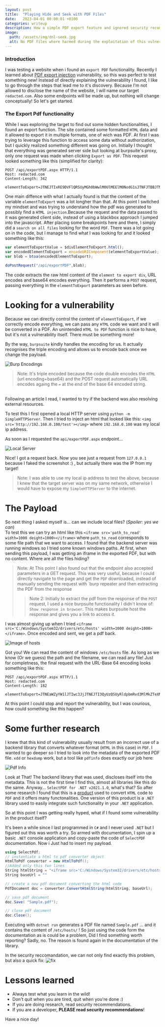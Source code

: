 ```yaml
---
layout: post
title:  "Playing Hide and Seek with PDF Files"
date:   2023-04-01 00:00:01 +0100
categories: writeup
description: How a simple PDF export feature and ignored security recommendations allowed reading arbitrary server files
image:
  path: /assets/img/dnl-seek.jpg
  alt: No PDF files where harmed during the exploitation of this vulnerability
---
```


### Introduction
I was testing a website when i found an `export PDF` functionality. Recently I learned about [PDF export injection](https://inonst.medium.com/export-injection-2eebc4f17117) vulnerability, so this was perfect to test something new! Instead of directly explaining the vulnerability I found, I like to go through the steps that lead me to it's discovery. Because I'm not allowed to disclose the name of the website, I will name our target `redacted.com`. Also some endpoints will be made up, but nothing will change conceptually! So let's get started.

### The Export Pdf functionality
While I was exploring the target to find out some hidden functionalities, I found an export function. The site contained some formatted `HTML` data and it allowed to export it in multiple formats, one of wich was PDF. At first I was trying to leverage this function to access some data without authorization, but I quickly realized something different was going on.
Initially I thought that everything was generated server side but looking at burpsuite's proxy, only one request was made when clicking `Export as PDF`. This request looked something like this (simplified for clarity):
```http
POST /api/exportPDF.aspx HTTP/1.1
Host: redacted.com
Content-Length: 342

elementToExport=JTNEJTIxRE9DVFlQRSUyMGh0bWwlM0UlMEElM0NodG1sJTNFJTBBJTNDaGVhZCUzRSUwQSUzQ3RpdGxlJTNFUGFnZSUyMFRpdGxlJTNDJTJGdGl0bGUlM0UlMEElM0MlMkZoZWFkJTNFJTBBJTNDYm9keSUzRSUwQSUwQSUzQ2gxJTNFTXklMjBGaXJzdCUyMEhlYWRpbmclM0MlMkZoMSUzRSUwQSUzQ3AlM0VNeSUyMGZpcnN0JTIwcGFyYWdyYXBoLiUzQyUyRnAlM0UlMEElMEElM0MlMkZib2R5JTNFJTBBJTNDJTJGaHRtbCUzRQo%3D
```
One main diffence with what I actually found is that the content of the variable `elementToExport` was a lot longher than that. At this point I switched my mindset and was trying to understand how the pdf was generated to possibly find a `HTML injection`.Because the request and the data passed to it was generated client side, instead of using a blackbox approach I jumped into the javascript. After placing some breakpoints here and there, I simply did a `search on all files` looking for the word `PDF`. There was a lot going on in the code, but I manage to find what I was looking for and it looked something like this:
```js
var elementToExportValue = $divElementToExport.html();
var encodedElementToExport = encodeURIComponent(elementToExportValue);
var blob = btoa(encodedElementToExport);

doPostRequest("/api/exportPDF",blob);
```

The code extracts the raw html content of the `element to export div`, URL encodes and base64 encodes everything. Then it performs a `POST` request, passing everything in the `elementToExport` parameters as seen before. 

# Looking for a vulnerability
Because we can directly control the content of `elementToExport`, if we correctly encode everything, we can pass any `HTML` code we want and it will be converted in a PDF. An unintended `HTML to PDF` function is nice to have, but it's not a vulnerability itself. There must be something more!

By the way, `burpsuite` kindly handles the encoding for us. It actually recognises the triple encoding and allows us to encode back once we change the payload.

![Burp Encodings](assets/burpEncodings.png)



> Note: It's triple encoded because the code double encodes the `HTML` (url encoding+base64) and the POST request automatically URL encodes againg the `=` at the end of the base 64 encoded string.

<br>
Following an article I read, I wanted to try if the backend was also resolving external resources. 


To test this I first opened a local HTTP server using `python -m SimpleHTTPServer`. Then I tried to inject an html that looked like this: `<img src='http://192.168.0.100/test'></img>` where `192.168.0.100` was my local ip address.

As soon as I requested the `api/exportPDF.aspx` endpoint...

![Local Server](assets/LocalServer.png)

Nice! I got a request back. Now you see just a request from `127.0.0.1` because I faked the screenshot :\) , but actually there was the IP from my target! 

> Note: I was able to use my local ip address to test the above, because I knew that the target server was on my same network, otherwise I would have to expose my `SimpleHTTPServer` to the internet.

# The Payload

So next thing I asked myself is... can we include local files? \(*Spoiler: yes we can*\) <br> To test this we can try an html like this `<iframe src='path_to_read' width=1000 deight=1000></iframe>` where `path_to_read` corresponds to some file path that we want to access. I found that the backend server was running windows so I tried some known windows paths. At first, when sending this payload, I was getting an iframe in the exported PDF, but with no content. Where are all the files hiding? 
> Note: At This point I also found out that the endpoint also accepted parameters in a GET request. This was very useful, because I could directly navigate to the page and get the `PDF` downloaded, instead of manually sending the request with `burp repeater and then extracting the PDF from the response
>> Note 2: Initially to extract the pdf from the response of the `POST` request, I used a nice burpsuite functionality I didn't know of: `Show response in browser`. This makes burpsuite host the response and gives you a link to access it.

I was almost giving up when I tried `<iframe src='C:/Windows/System32/drivers/etc/hosts' width=1000 deight=1000></iframe>`. Once encoded and sent, we get a pdf back. 

![Image of hosts](/assets/hostsetc.png)

Got you! We can read the content of windows `/etc/hosts` file. As long as we know (Or we guess) the path and the filename, we can read any file! 
Just for completness, the final request with the URL-Base 64 encoding looks something like this:

```http
POST /api/exportPDF.aspx HTTP/1.1
Host: redacted.com
Content-Length: 182

elementToExport=JTNEaWZyYW1lJTIwc3JjJTNEJTI3QyUzQSUyRldpbmRvd3MlMkZTeXN0ZW0zMiUyRmRyaXZlcnMlMkZldGMlMkZob3N0cyUyNyUyMHdpZHRoJTNEMTAwMCUyMGRlaWdodCUzRDEwMDAlM0UlM0MlMkZpZnJhbWUlM0U%3D
```

At this point I could stop and report the vulnerability, but I was courious, how could something like this happen?

# Some further research

I knew that this kind of vulnerability usually result from an incorrect use of a backend library that converts whatever format (`HTML` in this case) in `PDF`. I wanted to go deeper so I tried to look into the metadata of the exported PDF file. `xdd` or `hexdump` work, but a tool like `pdfinfo` does exactly our job here:

![Pdf Info](/assets/pdfinfo.png)

Look at That! The backend library that was used, discloses itself into the metadata. This is not the first time I find this, almost all libraries like this do the same. Anyway... `SelectPDF for .NET v2021.1.0`, what's that? So after some research I found that this is a [product](https://selectpdf.com/html-to-pdf-converter-for-net/) used to convert `HTML` code to `PDF` and it offers many functonalities. One version of this product is a `.NET` library used to easily integrate such functionality in your `.NET` application.

So at this point I was getting really hyped, what if I found some vulnerability in the product itself?

It's been a while since I last programmed in `C#` and I never used `.NET` but I figured out this was worth a try.
So armed with documentation, I spin up a basic `.NET` console application and copy-paste the code of `SelectPDF` documentation.
Now i Just had to insert my payload.
```c#
using SelectPdf;
// instantiate a html to pdf converter object
HtmlToPdf converter = new HtmlToPdf();
//Added only this two lines
String htmlString = "<iframe src='C:/Windows/System32/drivers/etc/hosts' width=1000 deight=1000></iframe>"
String baseUrl = ""

// create a new pdf document converting the html code
PdfDocument doc = converter.ConvertHtmlString(htmlString, baseUrl);

// save pdf document
doc.Save( "Sample.pdf");

// close pdf document
doc.Close();
```

Executing with `dotnet run` generates a PDF file named `Sample.pdf` ... and it contains the content of `/etc/hosts/` ! 
So just using the code form the documentation as is could be a problem, Did I find something worth reporting? Sadly, no. The reason is found again in the documentation of the library.

In the security reccomandation, we can not only find exactly this problem, but also a quick fix:
![fix](/assets/fixquick.png)

# Lessons learned

* Always test what you learn in the wild!
* Don't quit when you are tired, quit when you're done :\)
* If you are doing research, read security recommendations.
* If you are a developer, **PLEASE read security recommendations**!


Have a nice day!
